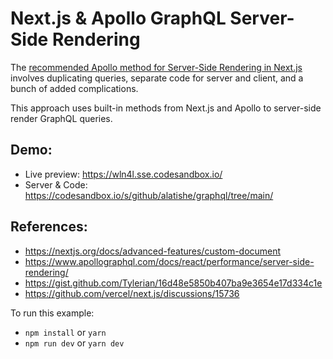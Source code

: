# Next.js & Apollo GraphQL Server-Side Rendering

The [recommended Apollo method for Server-Side Rendering in Next.js](https://www.apollographql.com/blog/apollo-client/next-js/next-js-getting-started/) involves duplicating queries, separate code for server and client, and a bunch of added complications.

This approach uses built-in methods from Next.js and Apollo to server-side render GraphQL queries.

## Demo:

- Live preview: https://wln4l.sse.codesandbox.io/
- Server & Code: https://codesandbox.io/s/github/alatishe/graphql/tree/main/

## References:

- https://nextjs.org/docs/advanced-features/custom-document
- https://www.apollographql.com/docs/react/performance/server-side-rendering/
- https://gist.github.com/Tylerian/16d48e5850b407ba9e3654e17d334c1e
- https://github.com/vercel/next.js/discussions/15736

To run this example:

- `npm install` or `yarn`
- `npm run dev` or `yarn dev`
